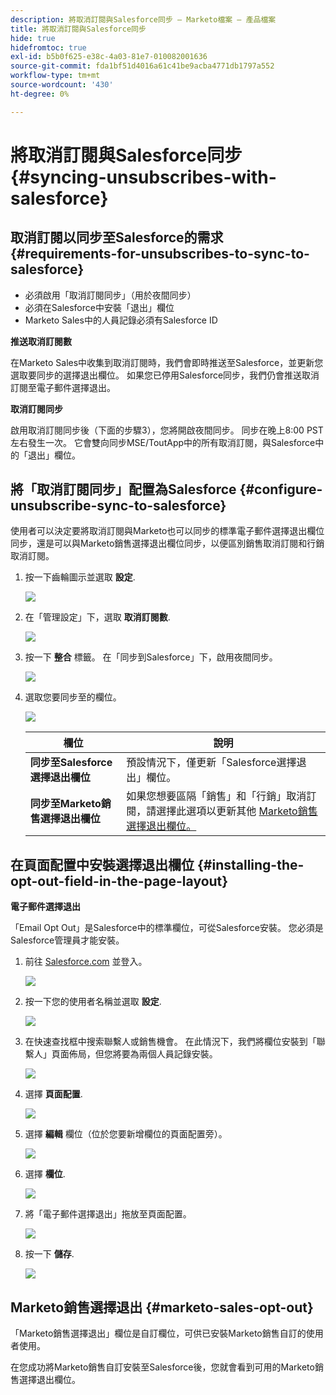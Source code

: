 ```yaml
---
description: 將取消訂閱與Salesforce同步 — Marketo檔案 — 產品檔案
title: 將取消訂閱與Salesforce同步
hide: true
hidefromtoc: true
exl-id: b5b0f625-e38c-4a03-81e7-010082001636
source-git-commit: fda1bf51d4016a61c41be9acba4771db1797a552
workflow-type: tm+mt
source-wordcount: '430'
ht-degree: 0%

---
```


# 將取消訂閱與Salesforce同步 {#syncing-unsubscribes-with-salesforce}

## 取消訂閱以同步至Salesforce的需求 {#requirements-for-unsubscribes-to-sync-to-salesforce}

* 必須啟用「取消訂閱同步」（用於夜間同步）
* 必須在Salesforce中安裝「退出」欄位
* Marketo Sales中的人員記錄必須有Salesforce ID

**推送取消訂閱數**

在Marketo Sales中收集到取消訂閱時，我們會即時推送至Salesforce，並更新您選取要同步的選擇退出欄位。 如果您已停用Salesforce同步，我們仍會推送取消訂閱至電子郵件選擇退出。

**取消訂閱同步**

啟用取消訂閱同步後（下面的步驟3），您將開啟夜間同步。 同步在晚上8:00 PST左右發生一次。 它會雙向同步MSE/ToutApp中的所有取消訂閱，與Salesforce中的「退出」欄位。

## 將「取消訂閱同步」配置為Salesforce {#configure-unsubscribe-sync-to-salesforce}

使用者可以決定要將取消訂閱與Marketo也可以同步的標準電子郵件選擇退出欄位同步，還是可以與Marketo銷售選擇退出欄位同步，以便區別銷售取消訂閱和行銷取消訂閱。

1. 按一下齒輪圖示並選取 **設定**.

   ![](assets/syncing-unsubscribes-with-salesforce-1.png)

1. 在「管理設定」下，選取 **取消訂閱數**.

   ![](assets/syncing-unsubscribes-with-salesforce-2.png)

1. 按一下 **整合** 標籤。 在「同步到Salesforce」下，啟用夜間同步。

   ![](assets/syncing-unsubscribes-with-salesforce-3.png)

1. 選取您要同步至的欄位。

   ![](assets/syncing-unsubscribes-with-salesforce-4.png)

   | 欄位 | 說明 |
   |---|---|
   | **同步至Salesforce選擇退出欄位** | 預設情況下，僅更新「Salesforce選擇退出」欄位。 |
   | **同步至Marketo銷售選擇退出欄位** | 如果您想要區隔「銷售」和「行銷」取消訂閱，請選擇此選項以更新其他 [Marketo銷售選擇退出欄位。](#msoo) |

## 在頁面配置中安裝選擇退出欄位 {#installing-the-opt-out-field-in-the-page-layout}

**電子郵件選擇退出**

「Email Opt Out」是Salesforce中的標準欄位，可從Salesforce安裝。 您必須是Salesforce管理員才能安裝。

1. 前往 [Salesforce.com](https://salesforce.com) 並登入。

   ![](assets/syncing-unsubscribes-with-salesforce-5.png)

1. 按一下您的使用者名稱並選取 **設定**.

   ![](assets/syncing-unsubscribes-with-salesforce-6.png)

1. 在快速查找框中搜索聯繫人或銷售機會。 在此情況下，我們將欄位安裝到「聯繫人」頁面佈局，但您將要為兩個人員記錄安裝。

   ![](assets/syncing-unsubscribes-with-salesforce-7.png)

1. 選擇 **頁面配置**.

   ![](assets/syncing-unsubscribes-with-salesforce-8.png)

1. 選擇 **編輯** 欄位（位於您要新增欄位的頁面配置旁）。

   ![](assets/syncing-unsubscribes-with-salesforce-9.png)

1. 選擇 **欄位**.

   ![](assets/syncing-unsubscribes-with-salesforce-10.png)

1. 將「電子郵件選擇退出」拖放至頁面配置。

   ![](assets/syncing-unsubscribes-with-salesforce-11.png)

1. 按一下 **儲存**.

   ![](assets/syncing-unsubscribes-with-salesforce-12.png)

## Marketo銷售選擇退出 {#marketo-sales-opt-out}

「Marketo銷售選擇退出」欄位是自訂欄位，可供已安裝Marketo銷售自訂的使用者使用。

在您成功將Marketo銷售自訂安裝至Salesforce後，您就會看到可用的Marketo銷售選擇退出欄位。
